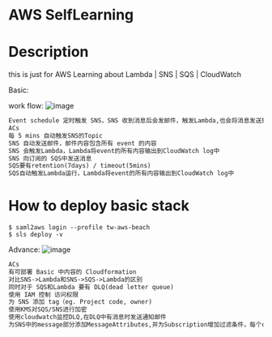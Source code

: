 # AWS SelfLearning

# Description

this is just for AWS Learning about Lambda | SNS | SQS | CloudWatch

Basic:

work flow:
![image](https://github.com/Ma-Jiajie/AnyPictures/blob/master/sqsSnsBasic.png)

```html
Event schedule 定时触发 SNS，SNS 收到消息后会发邮件，触发Lambda,也会将消息发送到 SQS 中，SQS 收到消息后触发 Lambda
ACs
每 5 mins 自动触发SNS的Topic
SNS 自动发送邮件，邮件内容包含所有 event 的内容
SNS 会触发Lambda，Lambda将event的所有内容输出到CloudWatch log中
SNS 向订阅的 SQS中发送消息
SQS要有retention(7days) / timeout(5mins)
SQS自动触发Lambda运行，Lambda将event的所有内容输出到CloudWatch log中
```

# How to deploy basic stack
```shell
$ saml2aws login --profile tw-aws-beach
$ sls deploy -v
```



Advance:
![image](https://github.com/Ma-Jiajie/AnyPictures/blob/master/sqsSnsAdvance.png)

```html
ACs
有可部署 Basic 中内容的 Cloudformation
对比SNS->Lambda和SNS->SQS->Lambda的区别
同时对于 SQS和Lambda 要有 DLQ(dead letter queue)
使用 IAM 控制 访问权限
为 SNS 添加 tag（eg. Project code, owner)
使用KMS对SQS/SNS进行加密
使用cloudwatch监控DLQ,在DLQ中有消息时发送通知邮件
为SNS中的message部分添加MessageAttributes,并为Subscription增加过滤条件，每个consumer只接收部分消息(可以使用CLI或者Console来发送消息,进行验证)
```
